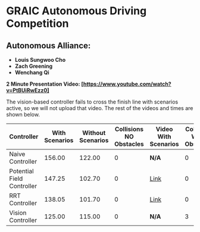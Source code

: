 ﻿# GRAIC Autonomous Driving Competition

## Autonomous Alliance:
- **Louis Sungwoo Cho**
- **Zach Greening**
- **Wenchang Qi**

**2 Minute Presentation Video: [https://www.youtube.com/watch?v=PtBUiRwEzz0]**

The vision-based controller fails to cross the finish line with scenarios active, so we will not upload that video. The rest of the videos and times are shown below.


| Controller                   | With Scenarios | Without Scenarios  |Collisions NO Obstacles| Video With Scenarios |Collisions WITH Obstacles | Video Without Scenarios |
|------------------------------|----------------|--------------------|-----------------------|----------------------|-------------------------|---------------------------------------------------|
| Naive  Controller            | 156.00         | 122.00             |0                      | **N/A**              |0                        |**N/A**                                            |
| Potential Field Controller   | 147.25         | 102.70             |0                      | [Link](https://youtu.be/hWarBy9naaE)  |0                        | [Link](https://www.youtube.com/watch?v=v8KOwY_RivM)  |
| RRT Controller               | 138.05         | 101.70             |0                      | [Link](https://youtu.be/9a55Il7uUfY)  |0                        |[Link](https://www.youtube.com/watch?v=D8-vqCHBaPo)  |
| Vision Controller            | 125.00         | 115.00             |0                      | **N/A**              |3                        | [Link](https://youtu.be/71hZdsNWAWc)                                                |



